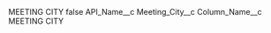 <?xml version="1.0" encoding="UTF-8"?>
<CustomMetadata xmlns="http://soap.sforce.com/2006/04/metadata" xmlns:xsi="http://www.w3.org/2001/XMLSchema-instance" xmlns:xsd="http://www.w3.org/2001/XMLSchema">
    <label>MEETING CITY</label>
    <protected>false</protected>
    <values>
        <field>API_Name__c</field>
        <value xsi:type="xsd:string">Meeting_City__c</value>
    </values>
    <values>
        <field>Column_Name__c</field>
        <value xsi:type="xsd:string">MEETING CITY</value>
    </values>
</CustomMetadata>
